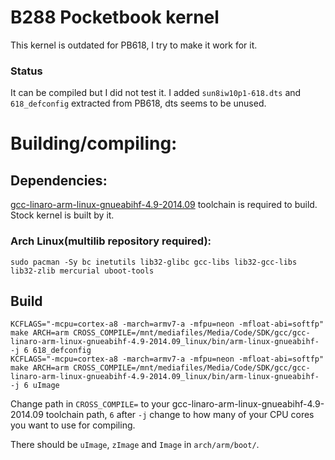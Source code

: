# B288 Pocketbook kernel

This kernel is outdated for PB618, I try to make it work for it.

### Status

It can be compiled but I did not test it. I added `sun8iw10p1-618.dts` and `618_defconfig` extracted from PB618, dts seems to be unused.

# Building/compiling:

## Dependencies:

[gcc-linaro-arm-linux-gnueabihf-4.9-2014.09](https://releases.linaro.org/archive/14.09/components/toolchain/binaries/gcc-linaro-arm-linux-gnueabihf-4.9-2014.09_linux.tar.xz) toolchain is required to build. Stock kernel is built by it.

### Arch Linux(multilib repository required):

    sudo pacman -Sy bc inetutils lib32-glibc gcc-libs lib32-gcc-libs lib32-zlib mercurial uboot-tools
    
## Build

    KCFLAGS="-mcpu=cortex-a8 -march=armv7-a -mfpu=neon -mfloat-abi=softfp" make ARCH=arm CROSS_COMPILE=/mnt/mediafiles/Media/Code/SDK/gcc/gcc-linaro-arm-linux-gnueabihf-4.9-2014.09_linux/bin/arm-linux-gnueabihf- -j 6 618_defconfig
    KCFLAGS="-mcpu=cortex-a8 -march=armv7-a -mfpu=neon -mfloat-abi=softfp" make ARCH=arm CROSS_COMPILE=/mnt/mediafiles/Media/Code/SDK/gcc/gcc-linaro-arm-linux-gnueabihf-4.9-2014.09_linux/bin/arm-linux-gnueabihf- -j 6 uImage

Change path in `CROSS_COMPILE=` to your gcc-linaro-arm-linux-gnueabihf-4.9-2014.09 toolchain path, `6` after `-j` change to how many of your CPU cores you want to use for compiling.

There should be `uImage`, `zImage` and `Image` in `arch/arm/boot/`.

